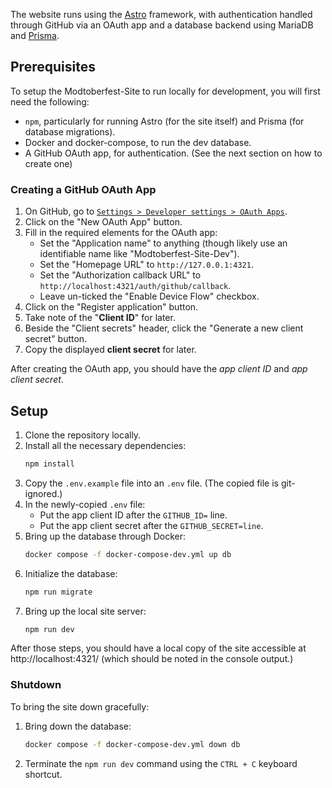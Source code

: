The website runs using the [Astro](https://astro.build/) framework, with authentication handled through GitHub via an
OAuth app and a database backend using MariaDB and [Prisma](https://www.prisma.io/).

## Prerequisites

To setup the Modtoberfest-Site to run locally for development, you will first need the following:

- `npm`, particularly for running Astro (for the site itself) and Prisma (for database migrations).
- Docker and docker-compose, to run the dev database.
- A GitHub OAuth app, for authentication. (See the next section on how to create one)

### Creating a GitHub OAuth App

1. On GitHub, go to [`Settings > Developer settings > OAuth Apps`](https://github.com/settings/developers).
2. Click on the "New OAuth App" button.
3. Fill in the required elements for the OAuth app:
    - Set the "Application name" to anything (though likely use an identifiable name like "Modtoberfest-Site-Dev").
    - Set the "Homepage URL" to `http://127.0.0.1:4321`.
    - Set the "Authorization callback URL" to `http://localhost:4321/auth/github/callback`.
    - Leave un-ticked the "Enable Device Flow" checkbox.
4. Click on the "Register application" button.
5. Take note of the "**Client ID**" for later.
6. Beside the "Client secrets" header, click the "Generate a new client secret" button.
7. Copy the displayed **client secret** for later.

After creating the OAuth app, you should have the _app client ID_ and _app client secret_.

## Setup

1. Clone the repository locally.
2. Install all the necessary dependencies:
   ```bash
   npm install
   ```
3. Copy the `.env.example` file into an `.env` file. (The copied file is git-ignored.)
4. In the newly-copied `.env` file:
    - Put the app client ID after the `GITHUB_ID=` line.
    - Put the app client secret after the `GITHUB_SECRET=line`.
5. Bring up the database through Docker:
   ```bash
   docker compose -f docker-compose-dev.yml up db
   ```
6. Initialize the database:
   ```bash
   npm run migrate
   ```
7. Bring up the local site server:
   ```bash
   npm run dev
   ```

After those steps, you should have a local copy of the site accessible at http://localhost:4321/ (which should be noted
in the console output.)

### Shutdown

To bring the site down gracefully:

1. Bring down the database:
   ```bash
   docker compose -f docker-compose-dev.yml down db
   ```
2. Terminate the `npm run dev` command using the `CTRL + C` keyboard shortcut.
